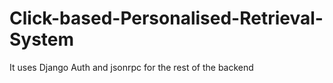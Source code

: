 # Click-based-Personalised-Retrieval-System
It uses Django Auth and jsonrpc for the rest of the backend
